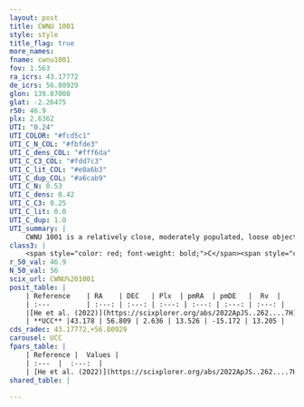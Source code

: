 ```yaml
---
layout: post
title: CWNU 1001
style: style
title_flag: true
more_names: 
fname: cwnu1001
fov: 1.563
ra_icrs: 43.17772
de_icrs: 56.80929
glon: 139.07008
glat: -2.26475
r50: 46.9
plx: 2.6362
UTI: "0.24"
UTI_COLOR: "#fcd5c1"
UTI_C_N_COL: "#fbfde3"
UTI_C_dens_COL: "#fff6da"
UTI_C_C3_COL: "#fdd7c3"
UTI_C_lit_COL: "#e0a6b3"
UTI_C_dup_COL: "#a6cab9"
UTI_C_N: 0.53
UTI_C_dens: 0.42
UTI_C_C3: 0.25
UTI_C_lit: 0.0
UTI_C_dup: 1.0
UTI_summary: |
    CWNU 1001 is a relatively close, moderately populated, loose object of low C3 quality. It was recently reported in the literature.
class3: |
    <span style="color: red; font-weight: bold;">C</span><span style="color: red; font-weight: bold;">C</span>
r_50_val: 46.9
N_50_val: 56
scix_url: CWNU%201001
posit_table: |
    | Reference    | RA    | DEC   | Plx  | pmRA  | pmDE   |  Rv  |
    | :---         | :---: | :---: | :---: | :---: | :---: | :---: |
    |[He et al. (2022)](https://scixplorer.org/abs/2022ApJS..262....7H) | 43.192 | 56.753 | 2.637 | 13.549 | -15.244 | -- |
    | **UCC** |43.178 | 56.809 | 2.636 | 13.526 | -15.172 | 13.205 | 
cds_radec: 43.17772,+56.80929
carousel: UCC
fpars_table: |
    | Reference |  Values |
    | :---  |  :---:  |
    | [He et al. (2022)](https://scixplorer.org/abs/2022ApJS..262....7H) | `A0=0.9, logAge=8.65` |
shared_table: |
    
---
```

